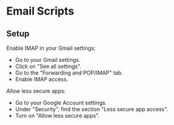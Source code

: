 # Email Scripts

## Setup

Enable IMAP in your Gmail settings:

- Go to your Gmail settings.
- Click on "See all settings".
- Go to the "Forwarding and POP/IMAP" tab.
- Enable IMAP access.

Allow less secure apps:

- Go to your Google Account settings.
- Under "Security", find the section "Less secure app access".
- Turn on "Allow less secure apps".
